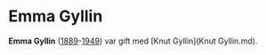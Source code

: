 # Emma Gyllin

**Emma Gyllin** ([1889](1889.md)-[1949](1949.md)) var gift med [Knut Gyllin](Knut Gyllin.md).
